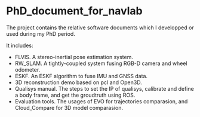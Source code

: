 # PhD_document_for_navlab

The project contains the relative software documents which I developped or used during my PhD period.

It includes:

* FLVIS. A stereo-inertial pose estimation system.
* RW_SLAM. A tightly-coupled system fusing RGB-D camera and wheel odometer.
* ESKF. An ESKF algorithm to fuse IMU and GNSS data.
* 3D reconstruction demo based on pcl and Open3D.
* Qualisys manual. The steps to set the IP of qualisys, calibrate and define a body frame, and get the groudtruth using ROS.
* Evaluation tools. The usages of EVO for trajectories comparasion, and Cloud_Compare for 3D model comparasion.

